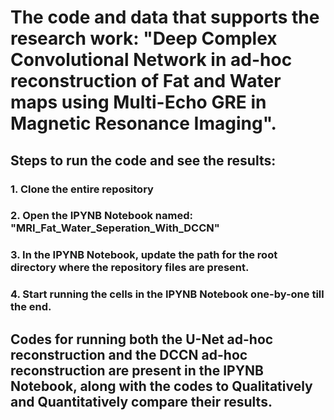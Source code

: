 # The code and data that supports the research work: "Deep Complex Convolutional Network in ad-hoc reconstruction of Fat and Water maps using Multi-Echo GRE in Magnetic Resonance Imaging". 

## Steps to run the code and see the results:
### 1. Clone the entire repository 
### 2. Open the IPYNB Notebook named: "MRI_Fat_Water_Seperation_With_DCCN"
### 3. In the IPYNB Notebook, update the path for the root directory where the repository files are present.
### 4. Start running the cells in the IPYNB Notebook one-by-one till the end. 

## Codes for running both the U-Net ad-hoc reconstruction and the DCCN ad-hoc reconstruction are present in the IPYNB Notebook, along with the codes to Qualitatively and Quantitatively compare their results. 
